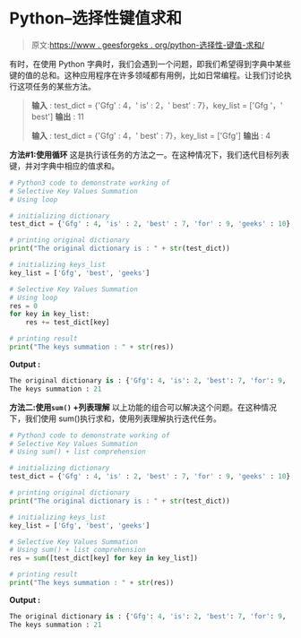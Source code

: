 # Python–选择性键值求和

> 原文:[https://www . geesforgeks . org/python-选择性-键值-求和/](https://www.geeksforgeeks.org/python-selective-key-values-summation/)

有时，在使用 Python 字典时，我们会遇到一个问题，即我们希望得到字典中某些键的值的总和。这种应用程序在许多领域都有用例，比如日常编程。让我们讨论执行这项任务的某些方法。

> **输入** : test_dict = {'Gfg' : 4，' is' : 2，' best' : 7}，key_list = ['Gfg '，' best']
> **输出** : 11
> 
> **输入** : test_dict = {'Gfg' : 4，' best' : 7}，key_list = ['Gfg']
> **输出** : 4

**方法#1:使用循环**
这是执行该任务的方法之一。在这种情况下，我们迭代目标列表键，并对字典中相应的值求和。

```py
# Python3 code to demonstrate working of 
# Selective Key Values Summation
# Using loop

# initializing dictionary
test_dict = {'Gfg' : 4, 'is' : 2, 'best' : 7, 'for' : 9, 'geeks' : 10} 

# printing original dictionary
print("The original dictionary is : " + str(test_dict))

# initializing keys_list
key_list = ['Gfg', 'best', 'geeks']

# Selective Key Values Summation
# Using loop
res = 0  
for key in key_list:
    res += test_dict[key]  

# printing result 
print("The keys summation : " + str(res)) 
```

**Output :**

```py
The original dictionary is : {'Gfg': 4, 'is': 2, 'best': 7, 'for': 9, 'geeks': 10}
The keys summation : 21

```

**方法二:使用`sum()` +列表理解**
以上功能的组合可以解决这个问题。在这种情况下，我们使用 sum()执行求和，使用列表理解执行迭代任务。

```py
# Python3 code to demonstrate working of 
# Selective Key Values Summation
# Using sum() + list comprehension

# initializing dictionary
test_dict = {'Gfg' : 4, 'is' : 2, 'best' : 7, 'for' : 9, 'geeks' : 10} 

# printing original dictionary
print("The original dictionary is : " + str(test_dict))

# initializing keys_list
key_list = ['Gfg', 'best', 'geeks']

# Selective Key Values Summation
# Using sum() + list comprehension
res = sum([test_dict[key] for key in key_list])

# printing result 
print("The keys summation : " + str(res)) 
```

**Output :**

```py
The original dictionary is : {'Gfg': 4, 'is': 2, 'best': 7, 'for': 9, 'geeks': 10}
The keys summation : 21

```